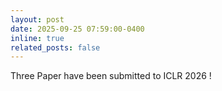 ```yaml
---
layout: post
date: 2025-09-25 07:59:00-0400
inline: true
related_posts: false
---
```


Three Paper have been submitted to ICLR 2026 !
